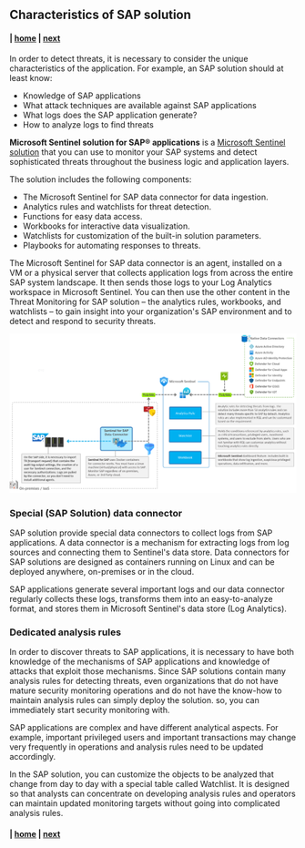 ## Characteristics of SAP solution

#### | [home](./introduction.md)  | [next](./SAPConfig.md)

In order to detect threats, it is necessary to consider the unique characteristics of the application. For example, an SAP solution should at least know:

- Knowledge of SAP applications
- What attack techniques are available against SAP applications
- What logs does the SAP application generate?
- How to analyze logs to find threats

**Microsoft Sentinel solution for SAP® applications** is a [Microsoft Sentinel solution](https://learn.microsoft.com/en-us/azure/sentinel/sentinel-solutions) that you can use to monitor your SAP systems and detect sophisticated threats throughout the business logic and application layers.


The solution includes the following components:

- The Microsoft Sentinel for SAP data connector for data ingestion.
- Analytics rules and watchlists for threat detection.
- Functions for easy data access.
- Workbooks for interactive data visualization.
- Watchlists for customization of the built-in solution parameters.
- Playbooks for automating responses to threats.

The Microsoft Sentinel for SAP data connector is an agent, installed on a VM or a physical server that collects application logs from across the entire SAP system landscape. It then sends those logs to your Log Analytics workspace in Microsoft Sentinel. You can then use the other content in the Threat Monitoring for SAP solution – the analytics rules, workbooks, and watchlists – to gain insight into your organization's SAP environment and to detect and respond to security threats.

![SAP Diagram](/content/sap-on-azure/images/SAP-diagram.png)

### Special (SAP Solution) data connector

SAP solution provide special data connectors to collect logs from SAP applications. A data connector is a mechanism for extracting logs from log sources and connecting them to Sentinel's data store. Data connectors for SAP solutions are designed as containers running on Linux and can be deployed anywhere, on-premises or in the cloud.

SAP applications generate several important logs and our data connector regularly collects these logs, transforms them into an easy-to-analyze format, and stores them in Microsoft Sentinel's data store (Log Analytics).

### Dedicated analysis rules

In order to discover threats to SAP applications, it is necessary to have both knowledge of the mechanisms of SAP applications and knowledge of attacks that exploit those mechanisms. Since SAP solutions contain many analysis rules for detecting threats, even organizations that do not have mature security monitoring operations and do not have the know-how to maintain analysis rules can simply deploy the solution. so, you can immediately start security monitoring with.

SAP applications are complex and have different analytical aspects. For example, important privileged users and important transactions may change very frequently in operations and analysis rules need to be updated accordingly. 

In the SAP solution, you can customize the objects to be analyzed that change from day to day with a special table called Watchlist. It is designed so that analysts can concentrate on developing analysis rules and operators can maintain updated monitoring targets without going into complicated analysis rules.

#### | [home](./introduction.md)  | [next](./SAPConfig.md)
